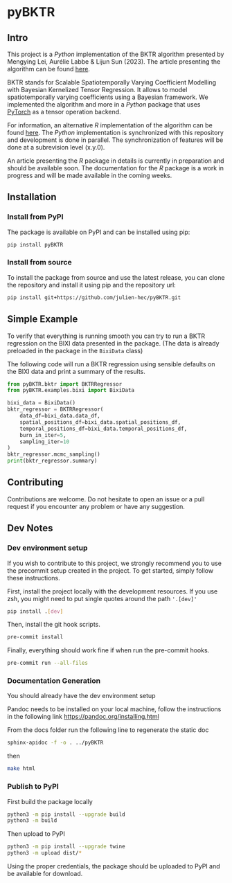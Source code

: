 # pyBKTR

## Intro
This project is a *Python* implementation of the BKTR algorithm presented by Mengying Lei, Aurélie Labbe & Lijun Sun (2023).
The article presenting the algorithm can be found [here](https://arxiv.org/abs/2109.00046).

BKTR stands for Scalable Spatiotemporally Varying Coefficient Modelling with Bayesian Kernelized Tensor Regression.
It allows to model spatiotemporally varying coefficients using a Bayesian framework.
We implemented the algorithm and more in a *Python* package that uses [PyTorch](https://pytorch.org/) as a tensor operation backend.

For information, an alternative *R* implementation of the algorithm can be found [here](https://github.com/julien-hec/BKTR). The *Python* implementation is synchronized with this repository and development is done in parallel. The synchronization of features will be done at a subrevision level (x.y.0).

An article presenting the *R* package in details is currently in preparation and should be available soon. The documentation for the *R* package is a work in progress and will be made available in the coming weeks.

## Installation

### Install from PyPI
The package is available on PyPI and can be installed using pip:
```bash
pip install pyBKTR
```

### Install from source
To install the package from source and use the latest release, you can clone the repository and install it using pip and the repository url:
```bash
pip install git+https://github.com/julien-hec/pyBKTR.git
```

## Simple Example
To verify that everything is running smooth you can try to run a BKTR regression on the BIXI data presented in the package. (The data is already preloaded in the package in the `BixiData` class)

The following code will run a BKTR regression using sensible defaults on the BIXI data and print a summary of the results.
```python
from pyBKTR.bktr import BKTRRegressor
from pyBKTR.examples.bixi import BixiData

bixi_data = BixiData()
bktr_regressor = BKTRRegressor(
    data_df=bixi_data.data_df,
    spatial_positions_df=bixi_data.spatial_positions_df,
    temporal_positions_df=bixi_data.temporal_positions_df,
    burn_in_iter=5,
    sampling_iter=10
)
bktr_regressor.mcmc_sampling()
print(bktr_regressor.summary)
```

## Contributing
Contributions are welcome. Do not hesitate to open an issue or a pull request if you encounter any problem or have any suggestion.


## Dev Notes
### Dev environment setup
If you wish to contribute to this project, we strongly recommend you to use the precommit setup created in the project. To get started, simply follow these instructions.

First, install the project locally with the development resources. If you use zsh, you might need to put single quotes around the path `'.[dev]'`
```bash
pip install .[dev]
```

Then, install the git hook scripts.
```bash
pre-commit install
```

Finally, everything should work fine if when run the pre-commit hooks.
```bash
pre-commit run --all-files
```

### Documentation Generation
You should already have the dev environment setup

Pandoc needs to be installed on your local machine, follow the instructions in the following link
https://pandoc.org/installing.html


From the docs folder run the following line to regenerate the static doc
```bash
sphinx-apidoc -f -o . ../pyBKTR
```
then
```bash
make html
```

### Publish to PyPI
First build the package locally
```bash
python3 -m pip install --upgrade build
python3 -m build
```

Then upload to PyPI
```bash
python3 -m pip install --upgrade twine
python3 -m upload dist/*
```
Using the proper credentials, the package should be uploaded to PyPI and be available for download.
